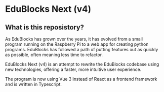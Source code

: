 # EduBlocks Next (v4)

## What is this reposistory?

As EduBlocks has grown over the years, it has evolved from a small program running on the Raspberry Pi to a web app for creating python programs. EduBlocks has followed a path of putting features out as quickly as possible, often meaning less time to refactor.

EduBlocks Next (v4) is an attempt to rewrite the EduBlocks codebase using new technologies, offering a faster, more intuitive user experience.

The program is now using Vue 3 instead of React as a frontend framework and is written in Typescript.
